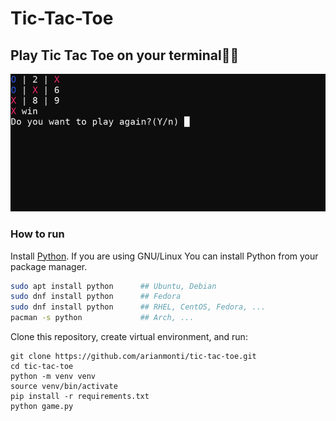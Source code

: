 # Tic-Tac-Toe
## Play Tic Tac Toe on your terminal🎲😍
![Image of Yaktocat](https://github.com/alirezainjast/tic-tac-toe/blob/master/screenShot.png)
### How to run
Install [Python](https://www.python.org). If you are using GNU/Linux You can install Python from your package manager.
``` bash
sudo apt install python      ## Ubuntu, Debian
sudo dnf install python      ## Fedora
sudo dnf install python      ## RHEL, CentOS, Fedora, ...
pacman -s python             ## Arch, ...
```
Clone this repository, create virtual environment, and run:
```
git clone https://github.com/arianmonti/tic-tac-toe.git
cd tic-tac-toe
python -m venv venv
source venv/bin/activate
pip install -r requirements.txt
python game.py
```

